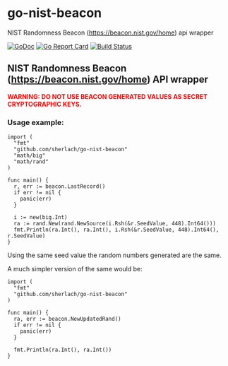 # go-nist-beacon
NIST Randomness Beacon (https://beacon.nist.gov/home) api wrapper

[![GoDoc](https://godoc.org/github.com/ClownKnuckle/go-nist-beacon?status.svg)](https://godoc.org/github.com/ClownKnuckle/go-nist-beacon)
[![Go Report Card](https://goreportcard.com/badge/github.com/ClownKnuckle/go-nist-beacon)](https://goreportcard.com/report/github.com/ClownKnuckle/go-nist-beacon)
[![Build Status](https://travis-ci.org/ClownKnuckle/go-nist-beacon.svg?branch=master)](https://travis-ci.org/ClownKnuckle/go-nist-beacon)

## NIST Randomness Beacon (https://beacon.nist.gov/home) API wrapper

<span style="color:red">**WARNING: DO NOT USE BEACON GENERATED VALUES AS SECRET CRYPTOGRAPHIC KEYS.**</span>

### Usage example:
```
import (
  "fmt"
  "github.com/sherlach/go-nist-beacon"
  "math/big"
  "math/rand"
) 
  
func main() {
  r, err := beacon.LastRecord()
  if err != nil {
    panic(err)
  }
  
  i := new(big.Int)
  ra := rand.New(rand.NewSource(i.Rsh(&r.SeedValue, 448).Int64()))
  fmt.Println(ra.Int(), ra.Int(), i.Rsh(&r.SeedValue, 448).Int64(), r.SeedValue)
}
```
Using the same seed value the random numbers generated are the same.

A much simpler version of the same would be:
```
import (
  "fmt"
  "github.com/sherlach/go-nist-beacon"
) 
  
func main() {
  ra, err := beacon.NewUpdatedRand()
  if err != nil {
    panic(err)
  }
  
  fmt.Println(ra.Int(), ra.Int())
}
```
